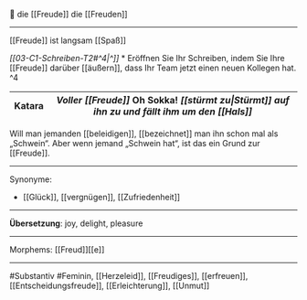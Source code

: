 🔴 die [[Freude]]
die [[Freuden]]

---
[[Freude]] ist langsam [[Spaß]] 

*[[03-C1-Schreiben-T2#^4|^]]* * Eröffnen Sie Ihr Schreiben, indem Sie Ihre [[Freude]] darüber [[äußern]], dass Ihr Team jetzt einen neuen Kollegen hat. ^4


| **Katara** | *Voller [[Freude]]* Oh Sokka! *[[stürmt zu\|Stürmt]] auf ihn zu und fällt ihm um den [[Hals]]* |
| ---------- | ---------------------------------------------------------------------------------------------- |

Will man jemanden [[beleidigen]], [[bezeichnet]] man ihn schon mal als „Schwein“. Aber wenn jemand „Schwein hat“, ist das ein Grund zur [[Freude]].


---
Synonyme:
- [[Glück]], [[vergnügen]], [[Zufriedenheit]]

---
**Übersetzung**: joy, delight, pleasure

---

Morphems:
[[Freud]][[e]]

---
#Substantiv #Feminin, [[Herzeleid]], [[Freudiges]], [[erfreuen]], [[Entscheidungsfreude]], [[Erleichterung]], [[Unmut]]